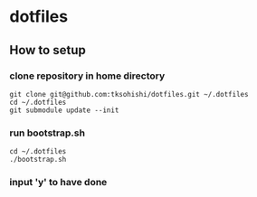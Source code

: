 # dotfiles

## How to setup

### clone repository in home directory

    git clone git@github.com:tksohishi/dotfiles.git ~/.dotfiles
    cd ~/.dotfiles
    git submodule update --init

### run bootstrap.sh

    cd ~/.dotfiles
    ./bootstrap.sh

### input 'y' to have done